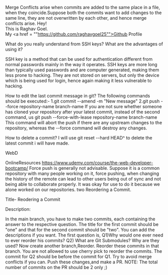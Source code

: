 Merge Conflicts arise when commits are added to the same place in a file, when they coincide.Suppose both the commits want to add changes to the same line, they are not overwritten by each other, and hence merge conflicts arise.
Hey!<br>
This is Raghav Goel.<br>
My  <a href = ""https://github.com/raghavgoel25"">Github Profile</a>

What do you really understand from SSH keys? What are the advantages of using it?

SSH key is a method that can be used for authentication different from normal passwords mainly in the way it operates. 
SSH keys are more long than typically used passwords and are computer generated, making them less prone to hacking. 
 They are not stored on servers, but only the device which is being used for login, hence again
making it less vulnerable to hacking.
 
 How to edit the last commit message in git?
 The following commands should be executed:-
 1.git commit --amend -m "New message" 
 2.git push --force repository-name branch-name
 If you are not sure whether someone has cloned your repository after your latest commit, instead of the second command, us
 git push --force-with-lease repository-name branch-name
 This command will abort the push if there are any upstream changes to the repository, whereas the --force command will destroy any changes.


 How to delete a commit?
 I will use git reset --hard HEAD^ to delete the latest commit i will have made.
 
 WebD


OnlineResources
https://www.udemy.com/course/the-web-developer-bootcamp/
Force push is generally not advisable. Suppose it is a common repository with many people working on it, force pushing, when changing the history of the remote can lead to other users being out of sync and not being able to collaborate properly. It was okay for use to do it because we alone worked on our repositories.
two
Reordering a Commit.

Title- Reodering a Commit

Description:

In the main branch, you have to make two commits, each containing the answer to the respective question. The title for the first commit should be "one" and that for the second commit should be "two". You can add the descriptions if you want.
The first question is, Q1)Why would one ever need to ever reorder his commits? Q2) What are Git Submodules? Why are they used?
Now create another branch,Reorder. 
Reorder these commits in that branch. You are not allowed to use cherry pick to reorder the commits.
The commit for Q2 should be before the commit for Q1. Try to avoid merge conflicts if you can.
Push these changes,and make a PR. 
NOTE: The total number of commits on the PR should be 2 only ;)
